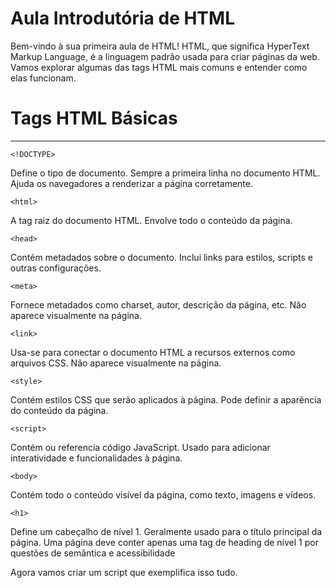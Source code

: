 # Aula Introdutória de HTML

Bem-vindo à sua primeira aula de HTML! HTML, que significa HyperText Markup Language, é a linguagem padrão usada para criar páginas da web. 
Vamos explorar algumas das tags HTML mais comuns e entender como elas funcionam.

# Tags HTML Básicas
---

`<!DOCTYPE>`

Define o tipo de documento.
Sempre a primeira linha no documento HTML.
Ajuda os navegadores a renderizar a página corretamente.

`<html>`

A tag raiz do documento HTML.
Envolve todo o conteúdo da página.

`<head>`

Contém metadados sobre o documento.
Inclui links para estilos, scripts e outras configurações.

`<meta>`

Fornece metadados como charset, autor, descrição da página, etc.
Não aparece visualmente na página.

`<link>`

Usa-se para conectar o documento HTML a recursos externos como arquivos CSS.
Não aparece visualmente na página.

`<style>`

Contém estilos CSS que serão aplicados à página.
Pode definir a aparência do conteúdo da página.

`<script>`

Contém ou referencia código JavaScript.
Usado para adicionar interatividade e funcionalidades à página.

`<body>`

Contém todo o conteúdo visível da página, como texto, imagens e vídeos.

`<h1>`

Define um cabeçalho de nível 1.
Geralmente usado para o título principal da página.
Uma página deve conter apenas uma tag de heading de nível 1 por questões de semântica e acessibilidade

Agora vamos criar um script que exemplifica isso tudo.
